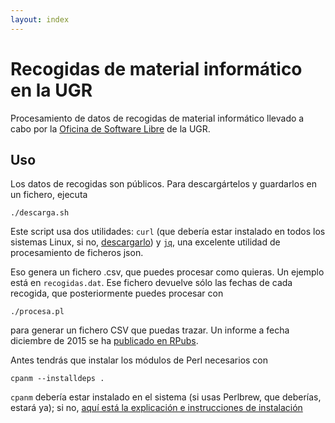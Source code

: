 ```yaml
---
layout: index
---
```


# Recogidas de material informático en la UGR


Procesamiento de datos de recogidas de material informático llevado a
cabo por la [Oficina de Software Libre](http://osl.ugr.es) de la UGR.

## Uso

Los datos de recogidas son públicos. Para descargártelos y guardarlos
en un fichero, ejecuta

	./descarga.sh
	
Este script usa dos utilidades: `curl` (que debería estar instalado en
todos los sistemas Linux, si no, [descargarlo](https://curl.haxx.se/)) y [`jq`](https://stedolan.github.io/jq/), una excelente
utilidad de procesamiento de ficheros json. 

Eso genera un fichero .csv, que puedes procesar como quieras. Un
ejemplo está en `recogidas.dat`. Ese fichero devuelve sólo las fechas
de cada recogida, que posteriormente puedes procesar con

	./procesa.pl

para generar un fichero CSV que puedas trazar. Un informe a fecha
diciembre de 2015 se ha
[publicado en RPubs](http://rpubs.com/jjmerelo/recogidas-ugr).

Antes tendrás que instalar los módulos de Perl necesarios con

    cpanm --installdeps .
	
`cpanm` debería estar instalado en el sistema (si usas Perlbrew, que
deberías, estará ya); si
no, [aquí está la explicación e instrucciones de instalación](http://search.cpan.org/~miyagawa/App-cpanminus-1.7043/lib/App/cpanminus.pm) 
